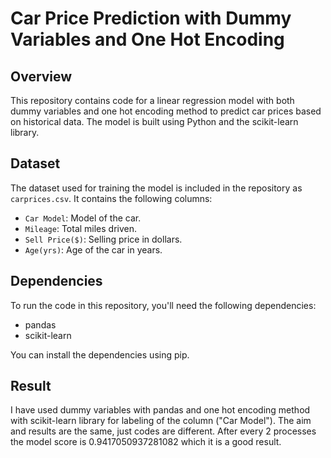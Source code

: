 # Car Price Prediction with Dummy Variables and One Hot Encoding

## Overview
This repository contains code for a linear regression model with both dummy variables and one hot encoding method to predict car prices based on historical data. The model is built using Python and the scikit-learn library.

## Dataset
The dataset used for training the model is included in the repository as `carprices.csv`. It contains the following columns:
- `Car Model`: Model of the car.
- `Mileage`: Total miles driven.
- `Sell Price($)`: Selling price in dollars.
- `Age(yrs)`: Age of the car in years.

## Dependencies
To run the code in this repository, you'll need the following dependencies:
- pandas
- scikit-learn

You can install the dependencies using pip.

## Result
I have used dummy variables with pandas and one hot encoding method with scikit-learn library for labeling of the column ("Car Model"). The aim and results are the same, just codes are different. After every 2 processes the model score is 0.9417050937281082 which it is a good result.
